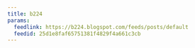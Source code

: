 ```yaml
---
title: b224
params:
  feedlink: https://b224.blogspot.com/feeds/posts/default
  feedid: 25d1e8faf65751381f4829f4a661c3cb
---
```


